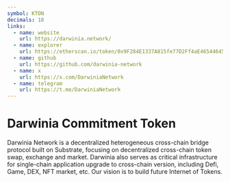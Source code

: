 ```yaml
---
symbol: KTON
decimals: 18
links:
  - name: website
    url: https://darwinia.network/
  - name: explorer
    url: https://etherscan.io/token/0x9F284E1337A815fe77D2Ff4aE46544645B20c5ff
  - name: github
    url: https://github.com/darwinia-network
  - name: x
    url: https://x.com/DarwiniaNetwork
  - name: telegram
    url: https://t.me/DarwiniaNetwork
---
```


# Darwinia Commitment Token

Darwinia Network is a decentralized heterogeneous cross-chain bridge protocol built on Substrate, focusing on decentralized cross-chain token swap, exchange and market. Darwinia also serves as critical infrastructure for single-chain application upgrade to cross-chain version, including Defi, Game, DEX, NFT market, etc. Our vision is to build future Internet of Tokens.
